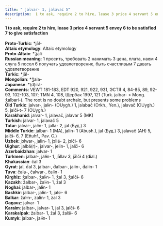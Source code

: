 ```yaml
---
title: " jalvar- 1, jalavač 5"
description:  1 to ask, require 2 to hire, lease 3 price 4 servant 5 envoy 6 to be satisfied 7 to give satisfaction
---
```

<p data-pagefind-weight="0.5">
<strong> 1 to ask, require 2 to hire, lease 3 price 4 servant 5 envoy 6 to be satisfied 7 to give satisfaction</strong><br><br>
<strong>Proto-Turkic</strong>:  *jāl-<br>
<strong>Altaic etymology</strong>:  Altaic etymology<br>
<strong> Proto-Altaic</strong>:  *ǯā́li<br>
<strong>Russian meaning</strong>:  1 просить, требовать 2 нанимать 3 цена, плата, наем 4 слуга 5 посол 6 получать удовлетворение, быть счастливым 7 давать удовлетворение<br>
<strong>Turkic</strong>:  *jāl-<br>
<strong>Mongolian</strong>:  *ǯala-<br>
<strong>Japanese</strong>:  *(d)írá-<br>
<strong>Comments</strong>:  VEWT 181-183, EDT 920, 921, 922, 931, ЭСТЯ 4, 84-85, 89, 92-93, 102-103, 107; TMN 4, 108, Щербак 1997, 121 (Turk. jalbar- > Mong. ǯalbari-). The root is no doubt archaic, but presents some problems<br>
<strong>Old Turkic</strong>:  jalvar-, jalɨn- (OUygh.) 1, jalabač (Orkh., Yen.), jalavač (OUygh.) 5, jalčɨ-t- 7 (OUygh.)<br>
<strong>Karakhanid</strong>:  jalvar- 1, jalavač, jalavar 5 (MK)<br>
<strong>Turkish</strong>:  jalvar- 1, jalavač 5<br>
<strong>Tatar</strong>:  jalvar-, jalɨn- 1, jalla- 2, jal (Буд.) 3<br>
<strong>Middle Turkic</strong>:  jalbar- 1 (MA), jalɨn- 1 (Abush.), jal (Буд.) 3, jalavač (AH) 5, jalčɨ- 6, 7 (Ettuhf., Pav. C.)<br>
<strong>Uzbek</strong>:  jɔlwar-, jalin- 1, jɔllä- 2, jɔlči- 6<br>
<strong>Uighur</strong>:  jalbä(r)-, jalvar-, jelin- 1, jalči- 6<br>
<strong>Azerbaidzhan</strong>:  jalvar- 1<br>
<strong>Turkmen</strong>:  jalbar-, jalɨn- 1, jāllav 3, jālčɨ 4 (dial.)<br>
<strong>Khakassian</strong>:  čal 3<br>
<strong>Oyrat</strong>:  jal, d́al 3, jalbar-, d́albar-, jalɨn-, d́alɨn- 1<br>
<strong>Tuva</strong>:  čala-, čalwar-, čalɨn- 1<br>
<strong>Kirghiz</strong>:  ǯalbar-, ǯalɨn- 1, ǯal 3, ǯalčɨ- 6<br>
<strong>Kazakh</strong>:  žalbar-, žalɨn- 1, žal 3<br>
<strong>Noghai</strong>:  jalbar-, jalɨn- 1<br>
<strong>Bashkir</strong>:  jalbar-, jalɨn- 1, jalsɨ- 6<br>
<strong>Balkar</strong>:  žalɨn-, zalɨn- 1, zal 3<br>
<strong>Gagauz</strong>:  jalvar- 1<br>
<strong>Karaim</strong>:  jalbar-, jalvar- 1, jal 3, jalčɨ- 6<br>
<strong>Karakalpak</strong>:  žalbar- 1, žal 3, žalšɨ- 6<br>
<strong>Kumyk</strong>:  jalbar-, jalɨn- 1<br>

</p>
